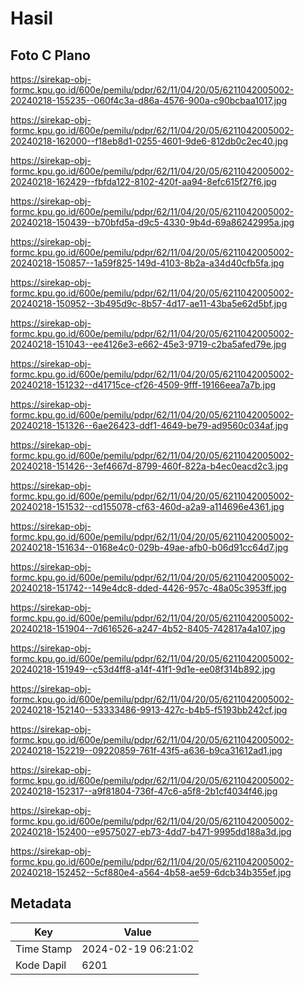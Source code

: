 # Hasil

## Foto C Plano

https://sirekap-obj-formc.kpu.go.id/600e/pemilu/pdpr/62/11/04/20/05/6211042005002-20240218-155235--060f4c3a-d86a-4576-900a-c90bcbaa1017.jpg

https://sirekap-obj-formc.kpu.go.id/600e/pemilu/pdpr/62/11/04/20/05/6211042005002-20240218-162000--f18eb8d1-0255-4601-9de6-812db0c2ec40.jpg

https://sirekap-obj-formc.kpu.go.id/600e/pemilu/pdpr/62/11/04/20/05/6211042005002-20240218-162429--fbfda122-8102-420f-aa94-8efc615f27f6.jpg

https://sirekap-obj-formc.kpu.go.id/600e/pemilu/pdpr/62/11/04/20/05/6211042005002-20240218-150439--b70bfd5a-d9c5-4330-9b4d-69a86242995a.jpg

https://sirekap-obj-formc.kpu.go.id/600e/pemilu/pdpr/62/11/04/20/05/6211042005002-20240218-150857--1a59f825-149d-4103-8b2a-a34d40cfb5fa.jpg

https://sirekap-obj-formc.kpu.go.id/600e/pemilu/pdpr/62/11/04/20/05/6211042005002-20240218-150952--3b495d9c-8b57-4d17-ae11-43ba5e62d5bf.jpg

https://sirekap-obj-formc.kpu.go.id/600e/pemilu/pdpr/62/11/04/20/05/6211042005002-20240218-151043--ee4126e3-e662-45e3-9719-c2ba5afed79e.jpg

https://sirekap-obj-formc.kpu.go.id/600e/pemilu/pdpr/62/11/04/20/05/6211042005002-20240218-151232--d41715ce-cf26-4509-9fff-19166eea7a7b.jpg

https://sirekap-obj-formc.kpu.go.id/600e/pemilu/pdpr/62/11/04/20/05/6211042005002-20240218-151326--6ae26423-ddf1-4649-be79-ad9560c034af.jpg

https://sirekap-obj-formc.kpu.go.id/600e/pemilu/pdpr/62/11/04/20/05/6211042005002-20240218-151426--3ef4667d-8799-460f-822a-b4ec0eacd2c3.jpg

https://sirekap-obj-formc.kpu.go.id/600e/pemilu/pdpr/62/11/04/20/05/6211042005002-20240218-151532--cd155078-cf63-460d-a2a9-a114696e4361.jpg

https://sirekap-obj-formc.kpu.go.id/600e/pemilu/pdpr/62/11/04/20/05/6211042005002-20240218-151634--0168e4c0-029b-49ae-afb0-b06d91cc64d7.jpg

https://sirekap-obj-formc.kpu.go.id/600e/pemilu/pdpr/62/11/04/20/05/6211042005002-20240218-151742--149e4dc8-dded-4426-957c-48a05c3953ff.jpg

https://sirekap-obj-formc.kpu.go.id/600e/pemilu/pdpr/62/11/04/20/05/6211042005002-20240218-151904--7d616526-a247-4b52-8405-742817a4a107.jpg

https://sirekap-obj-formc.kpu.go.id/600e/pemilu/pdpr/62/11/04/20/05/6211042005002-20240218-151949--c53d4ff8-a14f-41f1-9d1e-ee08f314b892.jpg

https://sirekap-obj-formc.kpu.go.id/600e/pemilu/pdpr/62/11/04/20/05/6211042005002-20240218-152140--53333486-9913-427c-b4b5-f5193bb242cf.jpg

https://sirekap-obj-formc.kpu.go.id/600e/pemilu/pdpr/62/11/04/20/05/6211042005002-20240218-152219--09220859-761f-43f5-a636-b9ca31612ad1.jpg

https://sirekap-obj-formc.kpu.go.id/600e/pemilu/pdpr/62/11/04/20/05/6211042005002-20240218-152317--a9f81804-736f-47c6-a5f8-2b1cf4034f46.jpg

https://sirekap-obj-formc.kpu.go.id/600e/pemilu/pdpr/62/11/04/20/05/6211042005002-20240218-152400--e9575027-eb73-4dd7-b471-9995dd188a3d.jpg

https://sirekap-obj-formc.kpu.go.id/600e/pemilu/pdpr/62/11/04/20/05/6211042005002-20240218-152452--5cf880e4-a564-4b58-ae59-6dcb34b355ef.jpg


## Metadata

| Key        | Value               |
| ---------- | ------------------- |
| Time Stamp | 2024-02-19 06:21:02 |
| Kode Dapil | 6201                |



